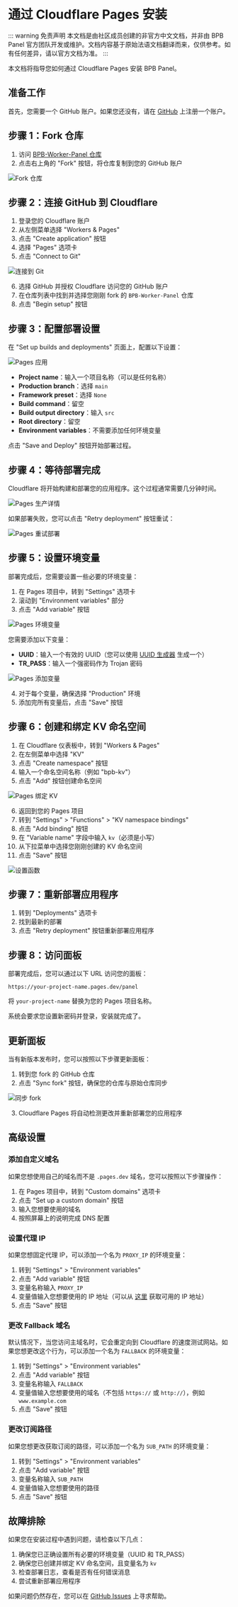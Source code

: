 # 通过 Cloudflare Pages 安装

::: warning 免责声明
本文档是由社区成员创建的非官方中文文档，并非由 BPB Panel 官方团队开发或维护。文档内容基于原始法语文档翻译而来，仅供参考。如有任何差异，请以官方文档为准。
:::

本文档将指导您如何通过 Cloudflare Pages 安装 BPB Panel。

## 准备工作

首先，您需要一个 GitHub 账户。如果您还没有，请在 [GitHub](https://github.com) 上注册一个账户。

## 步骤 1：Fork 仓库

1. 访问 [BPB-Worker-Panel 仓库](https://github.com/bia-pain-bache/BPB-Worker-Panel)
2. 点击右上角的 "Fork" 按钮，将仓库复制到您的 GitHub 账户

![Fork 仓库](/images/Fork_repo.jpg)

## 步骤 2：连接 GitHub 到 Cloudflare

1. 登录您的 Cloudflare 账户
2. 从左侧菜单选择 "Workers & Pages"
3. 点击 "Create application" 按钮
4. 选择 "Pages" 选项卡
5. 点击 "Connect to Git"

![连接到 Git](/images/Connect_to_git.jpg)

6. 选择 GitHub 并授权 Cloudflare 访问您的 GitHub 账户
7. 在仓库列表中找到并选择您刚刚 fork 的 `BPB-Worker-Panel` 仓库
8. 点击 "Begin setup" 按钮

## 步骤 3：配置部署设置

在 "Set up builds and deployments" 页面上，配置以下设置：

![Pages 应用](/images/Pages_application.jpg)

- **Project name**：输入一个项目名称（可以是任何名称）
- **Production branch**：选择 `main`
- **Framework preset**：选择 `None`
- **Build command**：留空
- **Build output directory**：输入 `src`
- **Root directory**：留空
- **Environment variables**：不需要添加任何环境变量

点击 "Save and Deploy" 按钮开始部署过程。

## 步骤 4：等待部署完成

Cloudflare 将开始构建和部署您的应用程序。这个过程通常需要几分钟时间。

![Pages 生产详情](/images/Pages_production_details.jpg)

如果部署失败，您可以点击 "Retry deployment" 按钮重试：

![Pages 重试部署](/images/Pages_retry_deployment.jpg)

## 步骤 5：设置环境变量

部署完成后，您需要设置一些必要的环境变量：

1. 在 Pages 项目中，转到 "Settings" 选项卡
2. 滚动到 "Environment variables" 部分
3. 点击 "Add variable" 按钮

![Pages 环境变量](/images/Pages_env_vars.jpg)

您需要添加以下变量：

- **UUID**：输入一个有效的 UUID（您可以使用 [UUID 生成器](https://www.uuidgenerator.net/) 生成一个）
- **TR_PASS**：输入一个强密码作为 Trojan 密码

![Pages 添加变量](/images/Pages_add_variables.jpg)

4. 对于每个变量，确保选择 "Production" 环境
5. 添加完所有变量后，点击 "Save" 按钮

## 步骤 6：创建和绑定 KV 命名空间

1. 在 Cloudflare 仪表板中，转到 "Workers & Pages"
2. 在左侧菜单中选择 "KV"
3. 点击 "Create namespace" 按钮
4. 输入一个命名空间名称（例如 "bpb-kv"）
5. 点击 "Add" 按钮创建命名空间

![Pages 绑定 KV](/images/Pages_bind_kv.jpg)

6. 返回到您的 Pages 项目
7. 转到 "Settings" > "Functions" > "KV namespace bindings"
8. 点击 "Add binding" 按钮
9. 在 "Variable name" 字段中输入 `kv`（必须是小写）
10. 从下拉菜单中选择您刚刚创建的 KV 命名空间
11. 点击 "Save" 按钮

![设置函数](/images/Settings_functions.jpg)

## 步骤 7：重新部署应用程序

1. 转到 "Deployments" 选项卡
2. 找到最新的部署
3. 点击 "Retry deployment" 按钮重新部署应用程序

## 步骤 8：访问面板

部署完成后，您可以通过以下 URL 访问您的面板：

```
https://your-project-name.pages.dev/panel
```

将 `your-project-name` 替换为您的 Pages 项目名称。

系统会要求您设置新密码并登录，安装就完成了。

## 更新面板

当有新版本发布时，您可以按照以下步骤更新面板：

1. 转到您 fork 的 GitHub 仓库
2. 点击 "Sync fork" 按钮，确保您的仓库与原始仓库同步

![同步 fork](/images/Sync_fork.jpg)

3. Cloudflare Pages 将自动检测更改并重新部署您的应用程序

## 高级设置

### 添加自定义域名

如果您想使用自己的域名而不是 `.pages.dev` 域名，您可以按照以下步骤操作：

1. 在 Pages 项目中，转到 "Custom domains" 选项卡
2. 点击 "Set up a custom domain" 按钮
3. 输入您想要使用的域名
4. 按照屏幕上的说明完成 DNS 配置

### 设置代理 IP

如果您想固定代理 IP，可以添加一个名为 `PROXY_IP` 的环境变量：

1. 转到 "Settings" > "Environment variables"
2. 点击 "Add variable" 按钮
3. 变量名称输入 `PROXY_IP`
4. 变量值输入您想要使用的 IP 地址（可以从 [这里](https://www.nslookup.io/domains/bpb.yousef.isegaro.com/dns-records/) 获取可用的 IP 地址）
5. 点击 "Save" 按钮

### 更改 Fallback 域名

默认情况下，当您访问主域名时，它会重定向到 Cloudflare 的速度测试网站。如果您想更改这个行为，可以添加一个名为 `FALLBACK` 的环境变量：

1. 转到 "Settings" > "Environment variables"
2. 点击 "Add variable" 按钮
3. 变量名称输入 `FALLBACK`
4. 变量值输入您想要使用的域名（不包括 `https://` 或 `http://`），例如 `www.example.com`
5. 点击 "Save" 按钮

### 更改订阅路径

如果您想更改获取订阅的路径，可以添加一个名为 `SUB_PATH` 的环境变量：

1. 转到 "Settings" > "Environment variables"
2. 点击 "Add variable" 按钮
3. 变量名称输入 `SUB_PATH`
4. 变量值输入您想要使用的路径
5. 点击 "Save" 按钮

## 故障排除

如果您在安装过程中遇到问题，请检查以下几点：

1. 确保您已正确设置所有必要的环境变量（UUID 和 TR_PASS）
2. 确保您已创建并绑定 KV 命名空间，且变量名为 `kv`
3. 检查部署日志，查看是否有任何错误消息
4. 尝试重新部署应用程序

如果问题仍然存在，您可以在 [GitHub Issues](https://github.com/bia-pain-bache/BPB-Worker-Panel/issues) 上寻求帮助。

